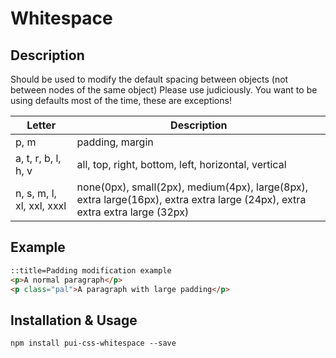 # Whitespace

## Description

Should be used to modify the default spacing between objects (not between nodes of the same object)
Please use judiciously. You want to be using defaults most of the time, these are exceptions!

Letter                           | Description
-------------------------------- | ------------------------------------------------------------------
p, m                             | padding, margin
a, t, r, b, l, h, v              | all, top, right, bottom, left, horizontal, vertical
n, s, m, l, xl, xxl, xxxl        | none(0px), small(2px), medium(4px), large(8px), extra large(16px), extra extra large (24px), extra extra extra large (32px)

## Example

```html
::title=Padding modification example
<p>A normal paragraph</p>
<p class="pal">A paragraph with large padding</p>
```

## Installation & Usage

`npm install pui-css-whitespace --save`

